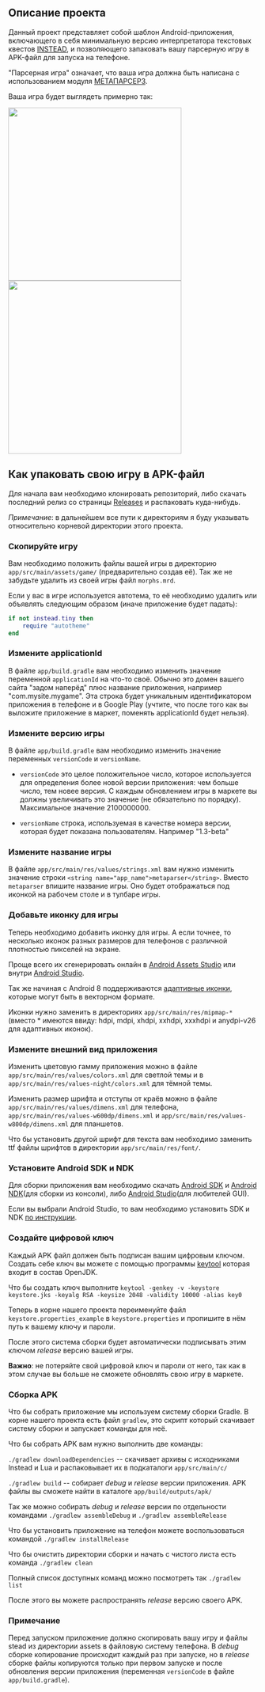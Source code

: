 ## Описание проекта

Данный проект представляет собой шаблон Android-приложения, включающего в себя минимальную версию интерпретатора текстовых квестов [INSTEAD](https://instead-hub.github.io/), и позволяющего запаковать вашу парсерную игру в APK-файл для запуска на телефоне.

"Парсерная игра" означает, что ваша игра должна быть написана с использованием модуля [МЕТАПАРСЕР3](https://github.com/instead-hub/stead3-modules/tree/master/metaparser).

Ваша игра будет выглядеть примерно так:

<img src="/media/screenshot_1.png" width="350"> <img src="/media/screenshot_2.png" width="350">

## Как упаковать свою игру в APK-файл

Для начала вам необходимо клонировать репозиторий, либо скачать последний релиз со страницы [Releases](https://github.com/btimofeev/metaparser-android/releases) и распаковать куда-нибудь.

*Примечание*: в дальнейшем все пути к директориям я буду указывать относительно корневой директории этого проекта.

### Скопируйте игру

Вам необходимо положить файлы вашей игры в директорию `app/src/main/assets/game/` (предварительно создав её). Так же не забудьте удалить из своей игры файл `morphs.mrd`.

Если у вас в игре используется автотема, то её необходимо удалить или объявлять следующим образом (иначе приложение будет падать):

```lua
if not instead.tiny then
    require "autotheme"
end
```

### Измените applicationId

В файле `app/build.gradle` вам необходимо изменить значение переменной `applicationId` на что-то своё. Обычно это домен вашего сайта "задом наперёд" плюс название приложения, например "com.mysite.mygame". Эта строка будет уникальным идентификатором приложения в телефоне и в Google Play (учтите, что после того как вы выложите приложение в маркет, поменять applicationId будет нельзя).

### Измените версию игры

В файле `app/build.gradle` вам необходимо изменить значение переменных `versionCode` и `versionName`.

- `versionCode` это целое положительное число, которое используется для определения более новой версии приложения: чем больше число, тем новее версия. С каждым обновлением игры в маркете вы должны увеличивать это значение (не обязательно по порядку). Максимальное значение 2100000000.

- `versionName` строка, используемая в качестве номера версии, которая будет показана пользователям. Например "1.3-beta"

### Измените название игры

В файле `app/src/main/res/values/strings.xml` вам нужно изменить значение строки `<string name="app_name">metaparser</string>`. Вместо `metaparser` впишите название игры. Оно будет отображаться под иконкой на рабочем столе и в тулбаре игры.

### Добавьте иконку для игры

Теперь необходимо добавить иконку для игры. А если точнее, то несколько иконок разных размеров для телефонов с различной плотностью пикселей на экране. 

Проще всего их сгенерировать онлайн в [Android Assets Studio](https://romannurik.github.io/AndroidAssetStudio/icons-launcher.html) или внутри [Android Studio](https://developer.android.com/studio/write/image-asset-studio#access).

Так же начиная с Android 8 поддерживаются [адаптивные иконки](https://developer.android.com/guide/practices/ui_guidelines/icon_design_adaptive.html), которые могут быть в векторном формате.

Иконки нужно заменить в директориях `app/src/main/res/mipmap-*` (вместо * имеются ввиду: hdpi, mdpi, xhdpi, xxhdpi, xxxhdpi и anydpi-v26 для адаптивных иконок).

### Измените внешний вид приложения

Изменить цветовую гамму приложения можно в файле `app/src/main/res/values/colors.xml` для светлой темы и в `app/src/main/res/values-night/colors.xml` для тёмной темы.

Изменить размер шрифта и отступы от краёв можно в файле `app/src/main/res/values/dimens.xml` для телефона, `app/src/main/res/values-w600dp/dimens.xml` и `app/src/main/res/values-w800dp/dimens.xml` для планшетов.

Что бы установить другой шрифт для текста вам необходимо заменить ttf файлы шрифтов в директории `app/src/main/res/font/`.

### Установите Android SDK и NDK

Для сборки приложения вам необходимо скачать [Android SDK](https://developer.android.com/studio#downloads) и [Android NDK](https://developer.android.com/ndk/downloads)(для сборки из консоли), либо [Android Studio](https://developer.android.com/studio)(для любителей GUI).

Если вы выбрали Android Studio, то вам необходимо установить SDK и NDK [по инструкции](https://developer.android.com/studio/intro/update#sdk-manager).

### Создайте цифровой ключ

Каждый APK файл должен быть подписан вашим цифровым ключом. Создать себе ключ вы можете с помощью программы [keytool](https://docs.oracle.com/javase/8/docs/technotes/tools/unix/keytool.html) которая входит в состав OpenJDK. 

Что бы создать ключ выполните `keytool -genkey -v -keystore keystore.jks -keyalg RSA -keysize 2048 -validity 10000 -alias key0`

Теперь в корне нашего проекта переименуйте файл `keystore.properties_example` в `keystore.properties` и пропишите в нём путь к вашему ключу и пароли.

После этого система сборки будет автоматически подписывать этим ключом *release* версию вашей игры.

**Важно**: не потеряйте свой цифровой ключ и пароли от него, так как в этом случае вы больше не сможете обновлять свою игру в маркете.

### Сборка APK

Что бы собрать приложение мы используем систему сборки Gradle. В корне нашего проекта есть файл `gradlew`, это скрипт который скачивает систему сборки и запускает команды для неё.

Что бы собрать APK вам нужно выполнить две команды:

`./gradlew downloadDependencies` -- скачивает архивы c исходниками Instead и Lua и распаковывает их в подкаталоги `app/src/main/c/`

`./gradlew build` -- собирает *debug* и *release* версии приложения. APK файлы вы сможете найти в каталоге `app/build/outputs/apk/`

Так же можно собирать *debug* и *release* версии по отдельности командами `./gradlew assembleDebug` и `./gradlew assembleRelease`

Что бы установить приложение на телефон можете воспользоваться командой `./gradlew installRelease`

Что бы очистить директории сборки и начать с чистого листа есть команда `./gradlew clean`

Полный список доступных команд можно посмотреть так `./gradlew list`

После этого вы можете распространять *release* версию своего APK.

### Примечание

Перед запуском приложение должно скопировать вашу игру и файлы stead из директории assets в файловую систему телефона. В *debug* сборке копирование происходит каждый раз при запуске, но в *release* сборке файлы копируются только при первом запуске и после обновления версии приложения (переменная `versionCode` в файле `app/build.gradle`).
